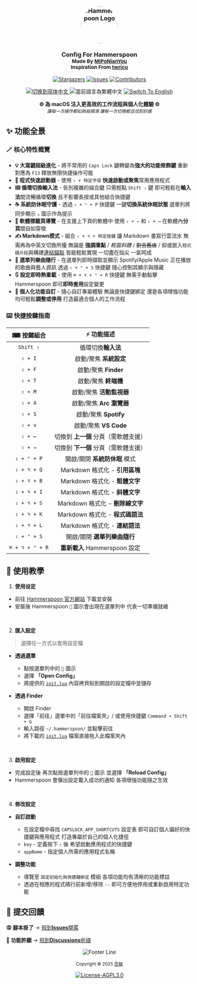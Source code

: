 <h3 align="center">
  <img src="https://avatars.githubusercontent.com/u/9214848?s=200&v=4" width="100" alt="Hammerspoon Logo" style="border-radius: 50%;"/><br/>
  <br/>
  <strong>Config For Hammerspoon</strong>
  <br/>
  <small>Made By <a href="https://github.com/MiPoNianYou/">MiPoNianYou</a></small>
  <br/>
  <small>Inspiration From <a href="https://github.com/twricu/">twricu</a></small>
</h3>

<p align="center">
  <a href="https://github.com/MiPoNianYou/macOS-Enhancer/stargazers"><img alt="Stargazers" src="https://img.shields.io/github/stars/MiPoNianYou/macOS-Enhancer?colorA=303446&colorB=babbf1&style=for-the-badge&logo=starship&logoColor=babbf1"></a>
  <a href="https://github.com/MiPoNianYou/macOS-Enhancer/issues"><img alt="Issues" src="https://img.shields.io/github/issues/MiPoNianYou/macOS-Enhancer?colorA=303446&colorB=ef9f76&style=for-the-badge&logo=bugsnag&logoColor=ef9f76"></a>
  <a href="https://github.com/MiPoNianYou/macOS-Enhancer/contributors"><img alt="Contributors" src="https://img.shields.io/github/contributors/MiPoNianYou/macOS-Enhancer?colorA=303446&colorB=a6d189&style=for-the-badge&logo=github&logoColor=a6d189"></a>
</p>

<p align="center">
  <a href="https://github.com/MiPoNianYou/macOS-Enhancer/blob/main/README.md" title="切换到简体中文">
    <img src="https://img.shields.io/badge/语言-简体中文-51576d?colorA=303446&style=for-the-badge" alt="切换到简体中文">
  </a>
  <img src="https://img.shields.io/badge/語言-繁體中文-8caaee?colorA=303446&style=for-the-badge" alt="當前語言為繁體中文">
  <a href="https://github.com/MiPoNianYou/macOS-Enhancer/blob/main/READMEEN.md" title="Switch To English">
    <img src="https://img.shields.io/badge/Language-English-51576d?colorA=303446&style=for-the-badge" alt="Switch To English">
  </a>
</p>

<p align="center">
  <strong>⚙️ 為 macOS 注入更高效的工作流程與個人化體驗 ⚙️</strong>
  <br/>
  <small><i>讓每一次操作都如絲般順滑 讓每一次切換都且恰到好處</i></small>
</p>

## ✨ 功能全景

### 🪄 核心特性概覽
- **💡 大寫鍵超級進化** - 將不常用的 `Caps Lock` 鍵轉變為**強大的功能修飾鍵** 重新對應為 `F13` 釋放無限快捷操作可能
- **🚀 程式快速啟動器** - 使用 `⇪ + 特定字母` **快速啟動或聚焦**常用應用程式
- **⌨️ 循環切換輸入法** - 告別複雜的組合鍵 只需輕點 `Shift ⇧` 鍵 即可輕鬆在**輸入法**間流暢循環**切換** 且不影響長按或其他組合快捷鍵
- **☕️ 系統防休眠守護** - 透過 `⇪ + ⌃ + P` 快捷鍵 一鍵**切換系統休眠狀態** 選單列將同步顯示 `☕️` 圖示作為提示
- **📑 軟體標籤頁導覽** - 在支援上下頁的軟體中 使用 `⇪ + ←` 和 `⇪ + →` 在軟體內**分頁**間自如穿梭
- **✍️ Markdown模式** - 組合 `⇪ + ⌥ + 特定按鍵` 讓 Markdown 書寫行雲流水 無需再為中英文切換所擾 無論是 **強調重點** / *輕盈斜體* / ~~劃去舊痕~~ / 抑或嵌入`程式碼片段`與構建[連結錨點]() 皆能輕鬆實現 一切盡在指尖 一氣呵成
- **🎵 選單列樂曲隨行** - 在選單列即時擷取並顯示 Spotify/Apple Music 正在播放的歌曲與藝人資訊 透過 `⇪ + ⌃ + S` 快捷鍵 隨心控制其顯示與隱藏
- **🔃 設定即時熱重載** - 使用 `⌘ + ⌥ + ⌃ + R` 快捷鍵 無需手動點擊 Hammerspoon 即可**即時套用**設定變更
- **🧰 個人化功能自訂** - 隨心自訂專屬體驗 無論是快捷鍵綁定 還是各項增強功能 均可輕鬆**調整或停用** 打造最適合個人的工作流程

### ⌨️ 快捷按鍵指南

| ⌨ 按鍵組合 | ⚡️ 功能描述 |
| :-: | :-: |
| `Shift ⇧` | 循環切換**輸入法** |
| `⇪ + I` | 啟動/聚焦 **系統設定** |
| `⇪ + F` | 啟動/聚焦 **Finder** |
| `⇪ + T` | 啟動/聚焦 **終端機** |
| `⇪ + M` | 啟動/聚焦 **活動監視器** |
| `⇪ + A` | 啟動/聚焦 **Arc 瀏覽器** |
| `⇪ + S` | 啟動/聚焦 **Spotify** |
| `⇪ + v` | 啟動/聚焦 **VS Code** |
| `⇪ + ←` | 切換到 **上一個** 分頁（需軟體支援） |
| `⇪ + →` | 切換到 **下一個** 分頁（需軟體支援） |
| `⇪ + ⌃ + P` | 開啟/關閉 **系統防休眠** 模式 |
| `⇪ + ⌥ + Q` | Markdown 格式化 - **引用區塊** |
| `⇪ + ⌥ + B` | Markdown 格式化 - **粗體文字** |
| `⇪ + ⌥ + I` | Markdown 格式化 - **斜體文字** |
| `⇪ + ⌥ + S` | Markdown 格式化 - **刪除線文字** |
| `⇪ + ⌥ + K` | Markdown 格式化 - **程式碼語法** |
| `⇪ + ⌥ + L` | Markdown 格式化 - **連結語法** |
| `⇪ + ⌃ + S` | 開啟/關閉 **選單列樂曲隨行** |
| `⌘ + ⌥ + ⌃ + R` | **重新載入** Hammerspoon 設定 |

## 📖 使用教學

1. **使用设定**
- 前往 [Hammerspoon 官方網站](https://www.hammerspoon.org/) 下載並安裝
- 安裝後 Hammerspoon `🔨` 圖示會出現在選單列中 代表一切準備就緒

<br/>

2. **匯入設定**
> 選擇任一方式以套用設定檔

- **透過選單**
  - 點按選單列中的 `🔨` 圖示
  - 選擇 **「Open Config」**
  - 將提供的 [`init.lua`](https://github.com/MiPoNianYou/macOS-Enhancer/blob/main/init.lua) 內容拷貝貼到開啟的設定檔中並儲存

- **透過 Finder**
  - 開啟 Finder
  - 選擇「前往」選單中的「前往檔案夾」/ 或使用快捷鍵 `Command + Shift + G`
  - 輸入路徑 `~/.hammerspoon/` 並點擊前往
  - 將下載的 [`init.lua`](https://github.com/MiPoNianYou/macOS-Enhancer/blob/main/init.lua) 檔案直接拖入此檔案夾內

<br/>

3. **啟用設定**
- 完成設定後 再次點按選單列中的 `🔨` 圖示 並選擇 **「Reload Config」**
- Hammerspoon 會彈出設定載入成功的通知 各項增強功能隨之生效

<br/>

4. **修改設定**

- **自訂啟動**
  - 在設定檔中尋找 `CAPSLOCK_APP_SHORTCUTS` 設定表 即可自訂個人偏好的快捷鍵與應用程式 打造專屬於自己的個人化捷徑
  - `key` - 定義按下 `⇪` 後 希望啟動應用程式的快捷鍵
  - `appName` - 指定個人所需的應用程式名稱

- **調整功能**
  - 導覽至 `設定初始化與快捷鍵綁定` 模組 各項功能均有清晰的功能標註
  - 透過在相應的程式碼行前新增/移除 `--` 即可方便地停用或重新啟用特定功能

## 📮 提交回饋

**😡 腳本掛了** → [飛到**Issues**開罵](https://github.com/MiPoNianYou/UserScripts/issues)

**🌠 功能許願** → [飛到**Discussions**祈禱](https://github.com/MiPoNianYou/UserScripts/discussions)

<p align="center"><img src="https://raw.githubusercontent.com/catppuccin/catppuccin/main/assets/footers/gray0_ctp_on_line.svg?sanitize=true" alt="Footer Line" /></p>

<p align="center">
  <small>Copyright © 2025 <a href="https://github.com/MiPoNianYou" target="_blank">念柚</a></small>
</p>

<p align="center">
	<a href="https://github.com/MiPoNianYou/macOS-Enhancer/blob/main/LICENSE"><img alt="License-AGPL3.0" src="https://img.shields.io/static/v1.svg?style=for-the-badge&label=License&message=AGPL-3.0&logoColor=c6d0f5&colorA=303446&colorB=babbf1"/></a>
</p>
